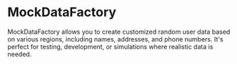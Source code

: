 # MockDataFactory

MockDataFactory allows you to create customized random user data based on various regions, including names, addresses, and phone numbers. It's perfect for testing, development, or simulations where realistic data is needed.
